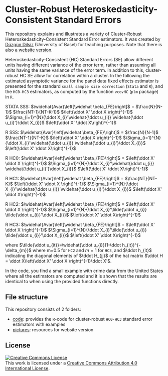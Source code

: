 # Cluster-Robust Heteroskedasticity-Consistent Standard Errors

This repository explains and illustrates a variety of Cluster-Robust Heteroskedasticity-Consistent Standard Error estimators. It was created by <a rel="creator" href="https://twitter.com/DuzgunDilsiz">Düzgün Dilsiz</a> (University of Basel) for teaching purposes. Note that there is also [a website version](https://d-dilsiz.github.io/cluster-robust/).

Heteroskedasticity-Consistent (HC) Standard Errors (SE) allow different units having different variance of the error term, rather than assuming all units having the same variance of the error term. In addition to this, cluster-robust HC SE allow for correlation within a cluster. In the following the estimated asymptotic variance for the panel data fixed effects estimator is presented for the standard `small sample size correction` (`Stata` and `R`), and the `HC0-HC3` estimators, as computed by the function `vcovHC` (`plm` package) in `R`.

STATA SSS: $\widehat{Avar}\left[\widehat \beta_{FE}\right]$ = $\frac{N}{N-1}$ $\frac{NT-1}{NT-K-1}$ $\left(\ddot X' \ddot X \right)^{-1}$ $\Sigma_{i=1}^{N}{\ddot X_{i}'\widehat{\ddot u_{i}} \widehat{\ddot u_{i}'}\ddot X_{i}}$ $\left(\ddot X' \ddot X\right)^{-1}$

R SSS: $\widehat{Avar}\left[\widehat \beta_{FE}\right]$ = $\frac{N}{N-1}$ $\frac{NT-1}{NT-K}$ $\left(\ddot X' \ddot X \right)^{-1}$ $\Sigma_{i=1}^{N}{\ddot X_{i}'\widehat{\ddot u_{i}} \widehat{\ddot u_{i}'}\ddot X_{i}}$ $\left(\ddot X' \ddot X\right)^{-1}$

R HC0: $\widehat{Avar}\left[\widehat \beta_{FE}\right]$ = $\left(\ddot X' \ddot X \right)^{-1}$ $\Sigma_{i=1}^{N}{\ddot X_{i}'\widehat{\ddot u_{i}} \widehat{\ddot u_{i}'}\ddot X_{i}}$ $\left(\ddot X' \ddot X\right)^{-1}$

R HC1: $\widehat{Avar}\left[\widehat \beta_{FE}\right]$ = $\frac{NT}{NT-K}$ $\left(\ddot X' \ddot X \right)^{-1}$ $\Sigma_{i=1}^{N}{\ddot X_{i}'\widehat{\ddot u_{i}} \widehat{\ddot u_{i}'}\ddot X_{i}}$ $\left(\ddot X' \ddot X\right)^{-1}$

R HC2: $\widehat{Avar}\left[\widehat \beta_{FE}\right]$ = $\left(\ddot X' \ddot X \right)^{-1}$ $\Sigma_{i=1}^{N}{\ddot X_{i}'\tilde{\ddot u_{i}} \tilde{\ddot u_{i}}'\ddot X_{i}}$ $\left(\ddot X' \ddot X\right)^{-1}$

R HC3: $\widehat{Avar}\left[\widehat \beta_{FE}\right]$ = $\left(\ddot X' \ddot X \right)^{-1}$ $\Sigma_{i=1}^{N}{\ddot X_{i}'\tilde{\ddot u_{i}} \tilde{\ddot u_{i}}'\ddot X_{i}}$ $\left(\ddot X' \ddot X\right)^{-1}$

where $\tilde{\ddot u_{it}}=\widehat{\ddot u_{i}}(1-\ddot h_{it})^{-\delta_{m}}$ where m=0.5 for `HC2` and $m=1$ for `HC3`, and $\ddot h_{it}$ indicating the diagonal elements of $\ddot H_{jj}$ of the hat matrix $\ddot H = \ddot X\left(\ddot X' \ddot X \right)^{-1}\ddot X'$.

In the code, you find a small example with crime data from the United States where all the estimators are computed and it is shown that the results are identical to when using the provided functions directly.

## File structure

This repository consists of 2 folders:
* [code](https://github.com/d-dilsiz/cluster-robust/tree/main/code): provides the `R`-code for cluster-robust `HC0-HC3` standard error estimators with examples
* [pictures](https://github.com/d-dilsiz/cluster-robust/tree/main/pictures): resources for website version

## License

<a rel="license" href="http://creativecommons.org/licenses/by/4.0/"><img alt="Creative Commons License" style="border-width:0" src="https://i.creativecommons.org/l/by/4.0/88x31.png" /></a><br />This work is licensed under a <a rel="license" href="http://creativecommons.org/licenses/by/4.0/">Creative Commons Attribution 4.0 International License</a>.

